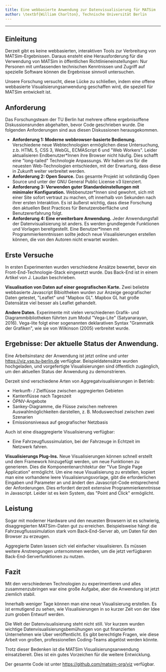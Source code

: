 ```yaml
---
title: Eine webbasierte Anwendung zur Datenvisualisierung für MATSim
author: \textbf{William Charlton}, Technische Universität Berlin
---
```


---

## Einleitung

Derzeit gibt es keine webbasierten, interaktiven Tools zur Verbreitung von MATSim-Ergebnissen. Daraus ensteht eine Herausforderung für die Verwendung von MATSim in öffentlichen Richtlinieneinstellungen: Nur Personen mit umfassenden technischen Kenntnissen und Zugriff auf spezielle Software können die Ergebnisse sinnvoll untersuchen.

Unsere Forschung versucht, diese Lücke zu schließen, indem eine offene webbasierte Visualisierungsanwendung geschaffen wird, die speziell für MATSim entwickelt ist.

## Anforderung

Das Forschungsteam der TU Berlin hat mehrere offene ergebnisoffene Diskussionsrunden abgehalten, bevor Code geschrieben wurde. Die folgenden Anforderungen sind aus diesen Diskussionen herausgekommen.

- **Anforderung 1: Moderne webbrowser-basierte Bedienung.** Verschiedene neue Webtechnologien ermöglichen diese Untersuchung, z.b. HTML 5, CSS 3, WebGL, ECMAScript 6 und "Web Workers". Leider aktualisieren Endbenutzer\*Innen ihre Browser nicht häufig. Dies schafft eine "long-tailed" Technologie Anpassungs. Wir haben uns für die neuesten Web-Technologien entschieden, mit der Erwartung, dass diese in Zukunft weiter verbreitet werden.
- **Anforderung 2: Open Source.** Das gesamte Projekt ist vollständig Open Source und unter der GNU General Public License v3 lizenziert.
- **Anforderung 3: Verwenden guter Standardeinstellungen mit minimaler Konfiguration.** Webbenutzer\*Innen sind gewohnt, sich mit einer Site sofort vertraut zu machen, oft innerhalb von Sekunden nach ihrer ersten Interaktion. Es ist äußerst wichtig, dass diese Forschung den aktuellen Best Practices für Benutzeroberfläche und Benutzererfahrung folgt.
- **Anforderung 4: Eine erweiterbare Anwendung.** Jeder Anwendungsfall der Datenvisualisierung ist anders. Es werden grundlegende Funktionen und Vorlagen bereitgestellt. Eine Benutzer\*Innen mit Programmierkenntnissen sollte jedoch neue Visualisierungen erstellen können, die von den Autoren nicht erwartet worden.

## Erste Versuche

In ersten Experimenten wurden verschiedene Ansätze bewertet, bevor ein Front-End-Technologie-Stack eingesetzt wurde. Das Back-End ist in einem Artikel von J. Laudan beschrieben.

**Visualisation von Daten auf einer geografischen Karte.** Zwei beliebte webbasierte Javascript Bibioltheken wurden zur Anzeige geografischer Daten getestet, "Leaflet" und "Mapbox GL". Mapbox GL hat große Datensätze viel besser als Leaflet gehandelt.

**Andere Daten.** Experimente mit vielen verschiedenen Grafik- und Diagrammbibliotheken führten zum Modul "Vega-Lite" (Satyanarayan, 2016). Vega-lite folgt einer sogenannten deklarativen Syntax "Grammatik der Grafiken", wie sie von Wilkinson (2005) verbreitet wurde.

## Ergebnisse: Der aktuelle Status der Anwendung.

Eine Arbeitsinstanz der Anwendung ist jetzt online und unter https://viz.vsp.tu-berlin.de verfügbar. Beispieldatensätze wurden hochgeladen, und vorgefertigte Visualisierungen sind öffentlich zugänglich, um den aktuellen Status der Anwendung zu demonstrieren.

Derzeit sind verschiedene Arten von Aggregatvisualisierungen in Betrieb:

- Herkunft- / Zielflüsse zwischen aggregierten Gebieten
- Kantenflüsse nach Tageszeit
- ÖPNV-Angebote
- Sankey-Diagramme, die Flüsse zwischen mehreren Auswahlmöglichkeiten darstellen, z. B. Moduswechsel zwischen zwei Szenarien
- Emissionsniveaus auf geografischer Netzbasis

Auch ist eine disaggregierte Visualisierung verfügbar:

- Eine Fahrzeugflusssimulation, bei der Fahrzeuge in Echtzeit im Netzwerk fahren.

**Visualisierungs Plug-Ins.** Neue Visualisierungen können schnell erstellt und dem Framework hinzugefügt werden, um neue Funktionen zu generieren. Dies die Komponentenarchitektur der "Vue Single Page Application" ermöglicht. Um eine neue Visualisierung zu erstellen, kopiert man eine vorhandene leere Visualisierungsvorlage, gibt die erforderlichen Eingaben und Parameter an und ändert den Javascript-Code entsprechend der Anforderungen. Dies erfordert derzeit extensive Programmierkenntnisse in Javascript. Leider ist es kein System, das "Point and Click" ermöglicht.

## Leistung

Sogar mit moderner Hardware und den neuesten Browsern ist es schwierig, disaggregierten MATSim-Daten gut zu erreichen. Beispielsweise hängt die Fahrzeugflusssimulation stark vom Back-End-Server ab, um Daten für den Browser zu erzeugen.

Aggregierte Daten lassen sich viel einfacher visualisieren. Es müssen weitere Anstrengungen unternommen werden, um die jetzt verfügbaren Back-End-Serverfunktionen zu nutzen.

## Fazit

Mit den verschiedenen Technologien zu experimentieren und alles zusammenzubringen war eine große Aufgabe, aber die Anwendung ist jetzt ziemlich stabil.

Innerhalb weniger Tage können man eine neue Visualisierung erstellen. Es ist ermutigend zu sehen, wie Visualisierungen in so kurzer Zeit von der Idee zum groben Entwurf werden.

Die Welt der Datenvisualisierung steht nicht still. Vor kurzem wurden wichtige Datenvisualisierungsbemühungen von gut finanzierten Unternehmen wie Uber veröffentlicht. Es gibt berechtigte Fragen, wie diese Arbeit von großen, professionellen Coding-Teams abgelöst werden könnte.

Trotz dieser Bedenken ist die MATSim Visualisierungsanwendung einsatzbereit. Dies ist ein gutes Vorzeichen für die weitere Entwicklung.

Der gesamte Code ist unter https://github.com/matsim-org/viz verfügbar.
